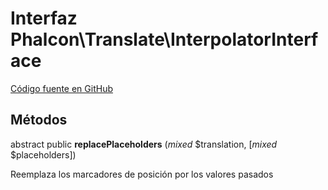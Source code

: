 # Interfaz **Phalcon\\Translate\\InterpolatorInterface**

<a href="https://github.com/phalcon/cphalcon/blob/master/phalcon/translate/interpolatorinterface.zep" class="btn btn-default btn-sm">Código fuente en GitHub</a>

## Métodos

abstract public **replacePlaceholders** (*mixed* $translation, [*mixed* $placeholders])

Reemplaza los marcadores de posición por los valores pasados